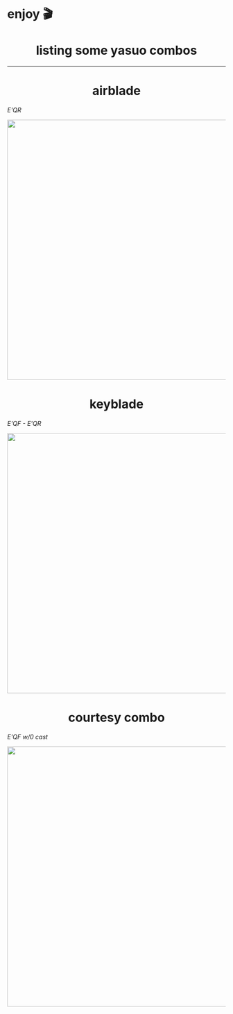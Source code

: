 # **enjoy 🎬**



###  <h1  align="center"> listing some yasuo combos </h1> 
-----------------   

###  <h1  align="center"> airblade </h1> 
*E'QR*

<a href="https://media1.tenor.com/m/HXSGJgbzLzUAAAAd/yasuo-yasuo-combo.gif">
  <img src="https://media1.tenor.com/m/HXSGJgbzLzUAAAAd/yasuo-yasuo-combo.gif" width="600">
</a>

###  <h1  align="center"> keyblade </h1> 
*E'QF - E'QR*

<a href="https://media1.tenor.com/m/RgV82XAo0UEAAAAd/keyblade-airblade.gif">
  <img src="https://media1.tenor.com/m/RgV82XAo0UEAAAAd/keyblade-airblade.gif" width="600">
</a>

###  <h1  align="center"> courtesy combo </h1> 
*E'QF w/0 cast*

<a href="https://media1.tenor.com/m/DBarjI7waIQAAAAd/hidezera-yasuo-combo.gif">
  <img src="https://media1.tenor.com/m/DBarjI7waIQAAAAd/hidezera-yasuo-combo.gif" width="600">
</a>
